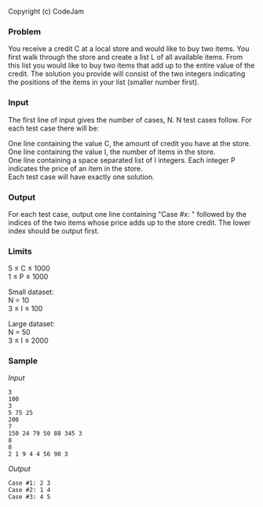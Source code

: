 Copyright (c) CodeJam

### Problem

You receive a credit C at a local store and would like to buy two items. You
first walk through the store and create a list L of all available items. From
this list you would like to buy two items that add up to the entire value of
the credit. The solution you provide will consist of the two integers
indicating the positions of the items in your list (smaller number first).

### Input

The first line of input gives the number of cases, N. N test cases follow. For
each test case there will be:

One line containing the value C, the amount of credit you have at the store.  
One line containing the value I, the number of items in the store.  
One line containing a space separated list of I integers. Each integer P
indicates the price of an item in the store.  
Each test case will have exactly one solution.

### Output

For each test case, output one line containing "Case #x: " followed by the
indices of the two items whose price adds up to the store credit. The lower
index should be output first.

### Limits

5 ≤ C ≤ 1000  
1 ≤ P ≤ 1000

Small dataset:  
N = 10  
3 ≤ I ≤ 100

Large dataset:  
N = 50  
3 ≤ I ≤ 2000

### Sample

*Input*

```
3
100
3
5 75 25
200
7
150 24 79 50 88 345 3
8
8
2 1 9 4 4 56 90 3
```

*Output*
 
```
Case #1: 2 3
Case #2: 1 4
Case #3: 4 5
```
